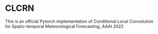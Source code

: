 # CLCRN
This is an official Pytorch implementation of Conditional Local Convolution for Spatio-temporal Meteorological Forecasting, AAAI 2022 

